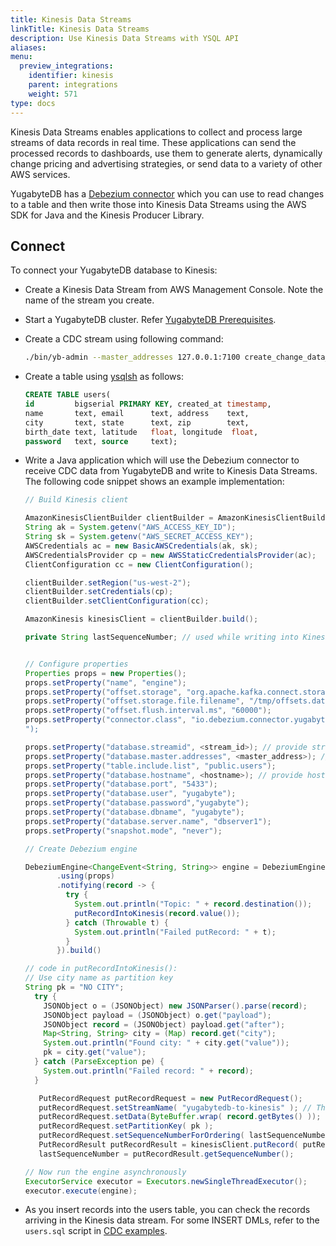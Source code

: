 ```yaml
---
title: Kinesis Data Streams
linkTitle: Kinesis Data Streams
description: Use Kinesis Data Streams with YSQL API
aliases:
menu:
  preview_integrations:
    identifier: kinesis
    parent: integrations
    weight: 571
type: docs
---
```


Kinesis Data Streams enables applications to collect and process large streams of data records in real time. These applications can send the processed records to dashboards, use them to generate alerts, dynamically change pricing and advertising strategies, or send data to a variety of other AWS services.

YugabyteDB has a [Debezium connector](https://github.com/yugabyte/debezium-connector-yugabytedb) which you can use to read changes to a table and then write those into Kinesis Data Streams using the AWS SDK for Java and the Kinesis Producer Library.

## Connect

To connect your YugabyteDB database to Kinesis:

- Create a Kinesis Data Stream from AWS Management Console. Note the name of the stream you create.
- Start a YugabyteDB cluster. Refer [YugabyteDB Prerequisites](../../tools/#yugabytedb-prerequisites).
- Create a CDC stream using following command:

    ```sh
    ./bin/yb-admin --master_addresses 127.0.0.1:7100 create_change_data_stream ysql.yugabyte
    ```

- Create a table using [ysqlsh](../../admin/ysqlsh/#starting-ysqlsh) as follows:

    ```sql
    CREATE TABLE users(
    id         bigserial PRIMARY KEY, created_at timestamp,
    name       text, email      text, address    text,
    city       text, state      text, zip        text,
    birth_date text, latitude   float, longitude  float,
    password   text, source     text);
    ```

- Write a Java application which will use the Debezium connector to receive CDC data from YugabyteDB and write to Kinesis Data Streams.
The following code snippet shows an example implementation:

    ```java
    // Build Kinesis client

    AmazonKinesisClientBuilder clientBuilder = AmazonKinesisClientBuilder.standard();
    String ak = System.getenv("AWS_ACCESS_KEY_ID");
    String sk = System.getenv("AWS_SECRET_ACCESS_KEY");
    AWSCredentials ac = new BasicAWSCredentials(ak, sk);
    AWSCredentialsProvider cp = new AWSStaticCredentialsProvider(ac);
    ClientConfiguration cc = new ClientConfiguration();

    clientBuilder.setRegion("us-west-2");
    clientBuilder.setCredentials(cp);
    clientBuilder.setClientConfiguration(cc);

    AmazonKinesis kinesisClient = clientBuilder.build();

    private String lastSequenceNumber; // used while writing into Kinesis Data Stream


    // Configure properties
    Properties props = new Properties();
    props.setProperty("name", "engine");
    props.setProperty("offset.storage", "org.apache.kafka.connect.storage.FileOffsetBackingStore");
    props.setProperty("offset.storage.file.filename", "/tmp/offsets.dat");
    props.setProperty("offset.flush.interval.ms", "60000");
    props.setProperty("connector.class", "io.debezium.connector.yugabytedb.YugabyteDBConnector
    ");

    props.setProperty("database.streamid", <stream_id>); // provide stream id generated above
    props.setProperty("database.master.addresses", <master_address>); // provide master address, for local cluster it is 127.0.0.1:7100
    props.setProperty("table.include.list", "public.users");
    props.setProperty("database.hostname", <hostname>); // provide hostname, for local cluster it is 127.0.0.1
    props.setProperty("database.port", "5433");
    props.setProperty("database.user", "yugabyte");
    props.setProperty("database.password","yugabyte");
    props.setProperty("database.dbname", "yugabyte");
    props.setProperty("database.server.name", "dbserver1");
    props.setProperty("snapshot.mode", "never");

    // Create Debezium engine

    DebeziumEngine<ChangeEvent<String, String>> engine = DebeziumEngine.create(Json.class)
           .using(props)
           .notifying(record -> {
             try {
               System.out.println("Topic: " + record.destination());
               putRecordIntoKinesis(record.value());
             } catch (Throwable t) {
               System.out.println("Failed putRecord: " + t);
             }
           }).build()

    // code in putRecordIntoKinesis():
    // Use city name as partition key
    String pk = "NO CITY";
      try {
        JSONObject o = (JSONObject) new JSONParser().parse(record);
        JSONObject payload = (JSONObject) o.get("payload");
        JSONObject record = (JSONObject) payload.get("after");
        Map<String, String> city = (Map) record.get("city");
        System.out.println("Found city: " + city.get("value"));
        pk = city.get("value");
      } catch (ParseException pe) {
        System.out.println("Failed record: " + record);
      }

       PutRecordRequest putRecordRequest = new PutRecordRequest();
       putRecordRequest.setStreamName( "yugabytedb-to-kinesis" ); // This is the name of data stream created on AWS
       putRecordRequest.setData(ByteBuffer.wrap( record.getBytes() ));
       putRecordRequest.setPartitionKey( pk );
       putRecordRequest.setSequenceNumberForOrdering( lastSequenceNumber );
       PutRecordResult putRecordResult = kinesisClient.putRecord( putRecordRequest );
       lastSequenceNumber = putRecordResult.getSequenceNumber();

    // Now run the engine asynchronously
    ExecutorService executor = Executors.newSingleThreadExecutor();
    executor.execute(engine);
    ```

- As you insert records into the users table, you can check the records arriving in the Kinesis data stream.
For some INSERT DMLs, refer to the `users.sql` script in [CDC examples](https://github.com/yugabyte/cdc-examples/blob/main/cdc-quickstart-kafka-connect/scripts/users.sql).
